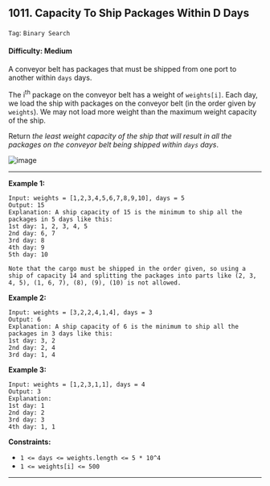 ## 1011. Capacity To Ship Packages Within D Days

```Tag```: ```Binary Search```

#### Difficulty: Medium

A conveyor belt has packages that must be shipped from one port to another within ```days``` days.

The i<sup>th</sup> package on the conveyor belt has a weight of ```weights[i]```. Each day, we load the ship with packages on the conveyor belt (in the order given by ```weights```). We may not load more weight than the maximum weight capacity of the ship.

Return _the least weight capacity of the ship that will result in all the packages on the conveyor belt being shipped within ```days``` days_.

![image](https://user-images.githubusercontent.com/35042430/220540582-77d06c24-63b9-4a50-a725-4bb937d30ab2.png)

---

__Example 1:__
```
Input: weights = [1,2,3,4,5,6,7,8,9,10], days = 5
Output: 15
Explanation: A ship capacity of 15 is the minimum to ship all the packages in 5 days like this:
1st day: 1, 2, 3, 4, 5
2nd day: 6, 7
3rd day: 8
4th day: 9
5th day: 10

Note that the cargo must be shipped in the order given, so using a ship of capacity 14 and splitting the packages into parts like (2, 3, 4, 5), (1, 6, 7), (8), (9), (10) is not allowed.
```

__Example 2:__
```
Input: weights = [3,2,2,4,1,4], days = 3
Output: 6
Explanation: A ship capacity of 6 is the minimum to ship all the packages in 3 days like this:
1st day: 3, 2
2nd day: 2, 4
3rd day: 1, 4
```

__Example 3:__
```
Input: weights = [1,2,3,1,1], days = 4
Output: 3
Explanation:
1st day: 1
2nd day: 2
3rd day: 3
4th day: 1, 1
```

__Constraints:__

- ```1 <= days <= weights.length <= 5 * 10^4```
- ```1 <= weights[i] <= 500```

---

